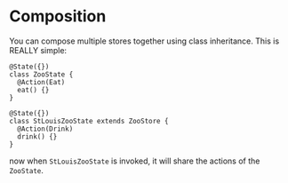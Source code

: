 # Composition
You can compose multiple stores together using class inheritance. This is REALLY simple:

```TS
@State({})
class ZooState {
  @Action(Eat)
  eat() {}
}

@State({})
class StLouisZooState extends ZooStore {
  @Action(Drink)
  drink() {}
}
```

now when `StLouisZooState` is invoked, it will share the actions of the `ZooState`.
